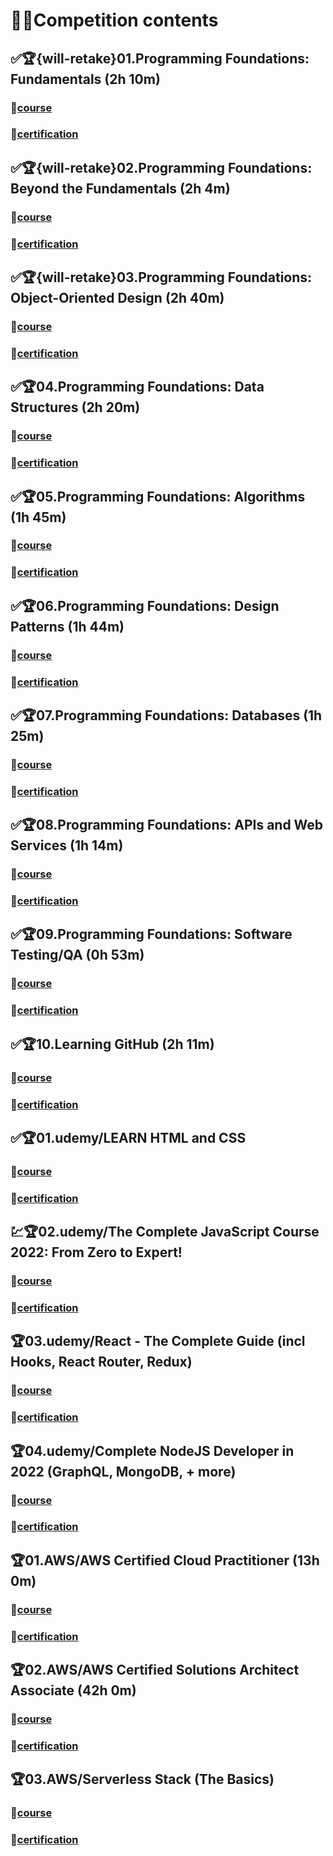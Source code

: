 # 🎁🎁Competition contents

## ✅🏆{will-retake}01.Programming Foundations: Fundamentals (2h 10m)

### 🧐[course](https://www.linkedin.com/learning/programming-foundations-fundamentals-3?contextUrn=urn%3Ali%3AlyndaLearningPath%3A56db2b643dd5596be4e4989b)

### 🥳[certification](https://www.linkedin.com/learning/certificates/33b7059d9da8b9b81424ef6b85156c59027d9d1af055b5660130c78a058a663d?trk=share_certificate)

## ✅🏆{will-retake}02.Programming Foundations: Beyond the Fundamentals (2h 4m)

### 🧐[course](https://www.linkedin.com/learning/programming-foundations-beyond-the-fundamentals?contextUrn=urn%3Ali%3AlyndaLearningPath%3A56db2b643dd5596be4e4989b)

### 🥳[certification](https://www.linkedin.com/learning/certificates/9040602d6559cdc08122167d55bfc4a8a3f356d94113079c5390969fc295ee81?trk=share_certificate)

## ✅🏆{will-retake}03.Programming Foundations: Object-Oriented Design (2h 40m)

### 🧐[course](https://www.linkedin.com/learning/programming-foundations-object-oriented-design-3)

### 🥳[certification](https://www.linkedin.com/learning/certificates/a0aae4b72f620660906c14cae62ddc60eec2d997890cf0d8a24009511e4b98c5?trk=share_certificate)

## ✅🏆04.Programming Foundations: Data Structures (2h 20m)

### 🧐[course](https://www.linkedin.com/learning/programming-foundations-data-structures-2)

### 🥳[certification](https://www.linkedin.com/learning/certificates/c8ebd550eeb7e98304cfa7bb04aeb79bcb0ec4fa4d26fa936a94d93e58c38981?trk=share_certificate)

## ✅🏆05.Programming Foundations: Algorithms (1h 45m)

### 🧐[course](https://www.linkedin.com/learning/programming-foundations-algorithms)

### 🥳[certification](https://www.linkedin.com/learning/certificates/77d32536d95051ef5318a336d211bfd4aad962a6f3e6bd7230fe519595e2eaa6?trk=share_certificate)

## ✅🏆06.Programming Foundations: Design Patterns (1h 44m)

### 🧐[course](https://www.linkedin.com/learning/programming-foundations-design-patterns-2)

### 🥳[certification](https://www.linkedin.com/learning/certificates/eedc331d149cd6211eca34396629bf4c7a5e5c12983a4ad89fd5aefd00d5a74a?trk=share_certificate)

## ✅🏆07.Programming Foundations: Databases (1h 25m)

### 🧐[course](https://www.linkedin.com/learning/programming-foundations-databases-2)

### 🥳[certification](https://www.linkedin.com/learning/certificates/a0144a3dd3fed26907bf0f80316949ad0e9c352e9df5bb4d884ddabc935c5c62?trk=share_certificate)

## ✅🏆08.Programming Foundations: APIs and Web Services (1h 14m)

### 🧐[course](https://www.linkedin.com/learning/programming-foundations-databases-2)

### 🥳[certification]()

## ✅🏆09.Programming Foundations: Software Testing/QA (0h 53m)

### 🧐[course](https://www.linkedin.com/learning/programming-foundations-software-testing-qa)

### 🥳[certification](https://www.linkedin.com/learning/certificates/c1b0d2ff706fc3b6f3e23c4c7c3d54e41a143983c04f6c213068195d8fddf7ee?trk=share_certificate)

## ✅🏆10.Learning GitHub (2h 11m)

### 🧐[course](https://www.linkedin.com/learning/learning-github)

### 🥳[certification](https://www.linkedin.com/learning/certificates/b32a75d0445a3949de3e4011c40b7ae9162962a5ce767b3d4e6f15fbcdfc83af?trk=share_certificate)

## ✅🏆01.udemy/LEARN HTML and CSS

### 🧐[course](https://www.udemy.com/course/design-and-develop-a-killer-website-with-html5-and-css3)

### 🥳[certification](https://www.udemy.com/certificate/UC-af3a8def-3b9f-4613-a6ca-5b5830efd396/)

## 💹🏆02.udemy/The Complete JavaScript Course 2022: From Zero to Expert!

### 🧐[course](https://www.udemy.com/course/the-complete-javascript-course/)

### 🥳[certification]()

## 🏆03.udemy/React - The Complete Guide (incl Hooks, React Router, Redux)

### 🧐[course](https://www.udemy.com/course/react-the-complete-guide-incl-redux/)

### 🥳[certification]()

## 🏆04.udemy/Complete NodeJS Developer in 2022 (GraphQL, MongoDB, + more)

### 🧐[course](https://www.udemy.com/course/complete-nodejs-developer-zero-to-mastery/)

### 🥳[certification]()

## 🏆01.AWS/AWS Certified Cloud Practitioner (13h 0m)

### 🧐[course](https://acloudguru.com/course/aws-certified-cloud-practitioner-2020)

### 🥳[certification]()

## 🏆02.AWS/AWS Certified Solutions Architect Associate (42h 0m)

### 🧐[course](https://acloudguru.com/course/aws-certified-solutions-architect-associate-saa-c02-4KYV)

### 🥳[certification]()

## 🏆03.AWS/Serverless Stack (The Basics)

### 🧐[course](https://serverless-stack.com/#guide)

### 🥳[certification]()

